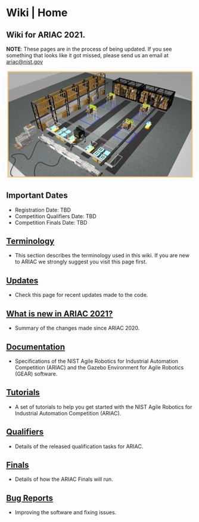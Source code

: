 # Wiki | Home

## Wiki for ARIAC 2021.

**NOTE**: These pages are in the process of being updated. If you see something that looks like it got missed, please send us an email at ariac@nist.gov

![ariac-2021](wiki/figures/ariac2021.jpeg)

<!---<img src="wiki/figures/ariac2020_3.jpg" alt="alt text" width="600" class="center">-->

## Important Dates

- Registration Date: TBD
- Competition Qualifiers Date: TBD
- Competition Finals Date: TBD

## [Terminology](wiki/misc/terminology.md)

- This section describes the terminology used in this wiki. If you are new to ARIAC we strongly suggest you visit this page first.
  
## [Updates](wiki/misc/updates.md)

- Check this page for recent updates made to the code.

## [What is new in ARIAC 2021?](wiki/misc/whatisnew.md)

- Summary of the changes made since ARIAC 2020.

## [Documentation](wiki/documentation/documentation.md)

- Specifications of the NIST Agile Robotics for Industrial Automation Competition (ARIAC) and the Gazebo Environment for Agile Robotics (GEAR) software.

## [Tutorials](wiki/tutorials/tutorials.md)

- A set of tutorials to help you get started with the NIST Agile Robotics for Industrial Automation Competition (ARIAC).

## [Qualifiers](wiki/qualifiers/qualifier.md)

- Details of the released qualification tasks for ARIAC.

## [Finals](wiki/finals/finals.md)

- Details of how the ARIAC Finals will run.

## [Bug Reports](wiki/misc/bug_report.md)

- Improving the software and fixing issues.
